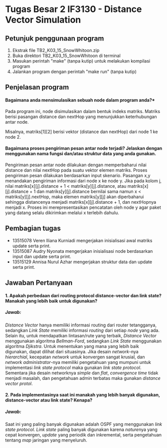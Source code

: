 # Tugas Besar 2 IF3130 - Distance Vector Simulation

## Petunjuk penggunaan program
1. Ekstrak file TB2_K03_15_SnowWhitoon.zip
2. Buka direktori TB2_K03_15_SnowWhitoon di terminal
3. Masukan perintah "make" (tanpa kutip) untuk melakukan kompilasi program
4. Jalankan program dengan perintah "make run" (tanpa kutip)  

## Penjelasan program
#### Bagaimana anda mensimulasikan sebuah node dalam program anda?*

Pada program ini, node disimulasikan dalam bentuk indeks matriks. Matriks berisi pasangan distance dan nextHop yang menunjukkan keterhubungan antar node.  

Misalnya, matriks\[1\]\[2\] berisi vektor (distance dan nextHop) dari node 1 ke node 2.

#### Bagaimana proses pengiriman pesan antar node terjadi? Jelaskan dengan menggunakan nama fungsi dan/atau struktur data yang anda gunakan.

Pengiriman pesan antar node dilakukan dengan memperbaharui nilai distance dan nilai nextHop pada suatu vektor elemen matriks. Proses pengiriman pesan dilakukan berdasarkan input skenario. Pasangan x,y menandakan pengiriman informasi dari node x ke node y. Jika pada kolom j, nilai matriks[x][j].distance + 1 < matriks[y][j].distance, atau matriks[x][j].distance + 1 dan matriks[y][j].distance bernilai sama namun x < matriks[y][j].nextHop, maka elemen matriks\[y\][j] akan diperbaharui sehingga distancenya menjadi matriks[x][j].distance + 1, dan nextHopnya menjadi x. Proses ini merepresentasikan pencatatan oleh node y agar paket yang datang selalu dikirimkan melalui x terlebih dahulu.  

## Pembagian tugas
* 13515078 Veren Iliana Kurniadi mengerjakan inisialisasi awal matriks update serta print.
* 13515087 Audry Nyonata mengerjakan inisialisasi node berdasarkan input dan update serta print.
* 13515129 Annisa Nurul Azhar mengerjakan struktur data dan update serta print.


## Jawaban Pertanyaan 
#### 1. Apakah perbedaan dari routing protocol distance-vector dan link state? Manakah yang lebih baik untuk digunakan?
##### Jawab: 
*Distance Vector* hanya memiliki informasi routing dari router tetangganya, sedangkan *Link State* memiliki informasi *routing* dari setiap *node* yang ada. Selain itu, untuk mendapatkan lintasan/rute yang terbaik, *Distance Vector* menggunakan algoritma *Bellman-Ford*, sedangkan *Link State* menggunakan algoritma *Djikstra*.
Untuk menentukan yang mana yang lebih baik digunakan, dapat dilihat dari situasinya. Jika desain *network*-nya *hierarchial*, kecepatan *network* untuk konvergen sangat krusial, dan *network administrator*-nya memiliki pengetahuan yang mumpuni untuk implementasi *link state protocol* maka gunakan *link state protocol*. Sementara jika desain networknya *simple* dan *flat*, *convergence time* tidak menjadi masalah, dan pengetahuan admin terbatas maka gunakan *distance vector protol*.


#### 2. Pada implementasinya saat ini manakah yang lebih banyak digunakan, distance-vector atau  link state? Kenapa?
##### Jawab:
Saat ini yang paling banyak digunakan adalah OSPF yang menggunakan *link state protocol*. *Link state* paling banyak digunakan karena *nature*nya yang cepat konvergen, *update* yang periodik dan inkremental, serta pengetahuan tentang *map* jaringan yang menyeluruh.
